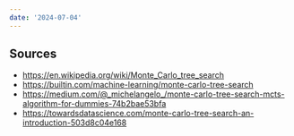 ```yaml
---
date: '2024-07-04'
---
```


## Sources
- https://en.wikipedia.org/wiki/Monte_Carlo_tree_search
- https://builtin.com/machine-learning/monte-carlo-tree-search
- https://medium.com/@_michelangelo_/monte-carlo-tree-search-mcts-algorithm-for-dummies-74b2bae53bfa
- https://towardsdatascience.com/monte-carlo-tree-search-an-introduction-503d8c04e168